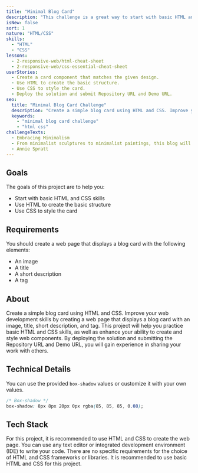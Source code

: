 ```yaml
---
title: "Minimal Blog Card"
description: "This challenge is a great way to start with basic HTML and CSS skills. The challenge is to create a simple blog card that includes an image, a title, a short description, and a tag."
isNew: false
sort: 1
nature: "HTML/CSS"
skills:
  - "HTML"
  - "CSS"
lessons:
  - 2-responsive-web/html-cheat-sheet
  - 2-responsive-web/css-essential-cheat-sheet
userStories:
  - Create a card component that matches the given design.
  - Use HTML to create the basic structure.
  - Use CSS to style the card.
  - Deploy the solution and submit Repository URL and Demo URL.
seo:
  title: "Minimal Blog Card Challenge"
  description: "Create a simple blog card using HTML and CSS. Improve your web development skills by creating a web page that displays a blog card with an image, title, short description, and tag. This project will help you practice basic HTML and CSS skills, as well as enhance your ability to create and style web components. By deploying the solution and submitting the Repository URL and Demo URL, you will gain experience in sharing your work with others."
  keywords:
    - "minimal blog card challenge"
    - "html css"
challengeTexts:
  - Embracing Minimalism
  - From minimalist sculptures to minimalist paintings, this blog will inspire you to appreciate the beauty that lies in simplicity.
  - Annie Spratt
---
```


## Goals

The goals of this project are to help you:

- Start with basic HTML and CSS skills
- Use HTML to create the basic structure
- Use CSS to style the card

## Requirements

You should create a web page that displays a blog card with the following elements:

- An image
- A title
- A short description
- A tag

## About

Create a simple blog card using HTML and CSS. Improve your web development skills by creating a web page that displays a blog card with an image, title, short description, and tag. This project will help you practice basic HTML and CSS skills, as well as enhance your ability to create and style web components. By deploying the solution and submitting the Repository URL and Demo URL, you will gain experience in sharing your work with others.

## Technical Details

You can use the provided `box-shadow` values or customize it with your own values.

```css
/* Box-shadow */
box-shadow: 8px 8px 20px 0px rgba(85, 85, 85, 0.08);
```

## Tech Stack

For this project, it is recommended to use HTML and CSS to create the web page. You can use any text editor or integrated development environment (IDE) to write your code. There are no specific requirements for the choice of HTML and CSS frameworks or libraries. It is recommended to use basic HTML and CSS for this project.
